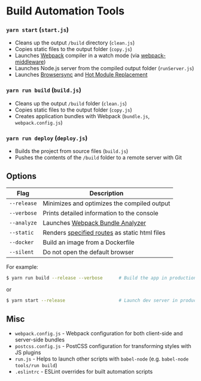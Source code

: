 # Build Automation Tools

### `yarn start` (`start.js`)

*   Cleans up the output `/build` directory (`clean.js`)
*   Copies static files to the output folder (`copy.js`)
*   Launches [Webpack](https://webpack.github.io/) compiler in a watch mode (via
    [webpack-middleware](https://github.com/kriasoft/webpack-middleware))
*   Launches Node.js server from the compiled output folder (`runServer.js`)
*   Launches [Browsersync](https://browsersync.io/) and
    [Hot Module Replacement](https://webpack.github.io/docs/hot-module-replacement)

### `yarn run build` (`build.js`)

*   Cleans up the output `/build` folder (`clean.js`)
*   Copies static files to the output folder (`copy.js`)
*   Creates application bundles with Webpack (`bundle.js`, `webpack.config.js`)

### `yarn run deploy` (`deploy.js`)

*   Builds the project from source files (`build.js`)
*   Pushes the contents of the `/build` folder to a remote server with Git

## Options

| Flag        | Description                                                                         |
| ----------- | ----------------------------------------------------------------------------------- |
| `--release` | Minimizes and optimizes the compiled output                                         |
| `--verbose` | Prints detailed information to the console                                          |
| `--analyze` | Launches [Webpack Bundle Analyzer](https://github.com/th0r/webpack-bundle-analyzer) |
| `--static`  | Renders [specified routes](./render.js#L15) as static html files                    |
| `--docker`  | Build an image from a Dockerfile                                                    |
| `--silent`  | Do not open the default browser                                                     |

For example:

```sh
$ yarn run build --release --verbose      # Build the app in production mode
```

or

```sh
$ yarn start --release                    # Launch dev server in production mode
```

## Misc

*   `webpack.config.js` - Webpack configuration for both client-side and
    server-side bundles
*   `postcss.config.js` - PostCSS configuration for transforming styles with JS
    plugins
*   `run.js` - Helps to launch other scripts with `babel-node` (e.g. `babel-node tools/run build`)
*   `.eslintrc` - ESLint overrides for built automation scripts
